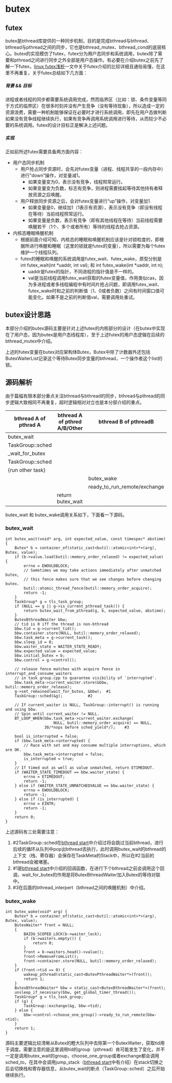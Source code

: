 # butex

## futex
butex是bthread库提供的一种同步机制，目的是完成bthread与bthread、bthread与pthread之间的同步，它也是bthread_mutex、bthread_cond的底层核心。butex的实现模仿了futex，futex分为用户态同步和系统调用，butex除了需要和pthread之间进行同步之外全部是用户态操作。有必要在介绍butex之前先了解一下futex，[linux futex浅析](https://yq.aliyun.com/articles/6043)一文中关于futex介绍的比较详细且通俗易懂，在这里不再重复，关于futex总结如下几方面：

##### 背景 && 目标
进程或者线程的同步都需要系统调用完成，然而临界区（比如：锁、条件变量等同于方式的临界区）在很多时刻并没有产生竞争（没有等待现象），所以造成一定的资源浪费，需要一种机制能够保证在必要时才进行系统调用，即先在用户态做判断如果没有竞争线程继续执行，如果有竞争再调用系统调用进行等待，从而较少不必要的系统调用。futex的设计目标正是解决上述问题。

##### 实现
正如前所述futex需要具备两方面内容：
* 用户态同步机制
	* 用户抢占同步资源时，会先对futex变量（进程、线程共享的一段内存中）进行“down”操作，对变量减1。
		* 如果变量变为0，表示没有竞争，线程照常运行。
		* 如果变量变为负数，标志有竞争，则进程需要挂起等待其他持有者释放资源之后唤醒。
	* 用户释放同步资源之后，会对futex变量进行“up”操作，对变量加1.
		* 如果变量是0，继续加1（1表示有资源），表示没有竞争（即没有线程在等待）当前线程照常运行。
		* 如果变量是负数，表示有竞争（即有其他线程在等待）当前线程需要唤醒若干（1个、多个或者所有）等待的线程去抢占资源。
* 内核态睡眠唤醒机制
	* 根据前面介绍可知，内核态的睡眠和唤醒机制应该是针对锁粒度的，即根据所进行唤醒和睡眠（这里的锁就是futex的变量），所以需要为每个futex维护一个线程队列。
	* futex的睡眠和唤醒的系统调用是futex_wait、futex_wake，原型分别是int futex_wait(int *uaddr, int val); 和 int futex_wake(int *uaddr, int n);
		* uaddr是futex的指针，不同进程的指针值是不一样的。
		* val是当前线程调用futex_wait获取的futex变量值，作用类似cas，因为多进程或者多线程编程中有时间片抢占问题，即调用futex_wait、futex_wake时和之前的判断值（1、0或者负数）之间有时间窗口值可能变化。如果不是之前的判断值val，需要调用处重试。

## butex设计思路
本部分介绍的butex源码主要是针对上述futex的内核部分的设计（在butex中实现在了用户态，因为butex是用户态线程库），至于上述futex的用户态逻辑在后续的bthread_mutex中介绍。

上述的futex变量在butex对应架构体Butex，Butex中除了计数器外还包括ButexWaiterList记录这个等待Butex同步变量的bthread，一个操作者这个list的锁。

## 源码解析
由于篇幅有限本部分重点关注bthread与bthread的同步，bthread与pthread的同步逻辑大致相同不再重复，超时逻辑相对对立也是本分部介绍的重点。

|bthread A of pthrad A|bthread A of pthred A/B/Other |                bthread B of pthreadB|
|----------------------------|----------------------------------------|-------------------------------------------|
|butex_wait                |                                                |                                                    |
|TaskGroup::sched    |                                                |                                                    |
|_wait_for_butex        |                                                |                                                    |
|TaskGroup::sched    |                                                |                                                    |
|{run other task}         |                                                |                                                    |
|                                 |                                                |                                 butex_wake|
|                                 |                                                | ready_to_run_remote/exchange|
|                                 |                    return butex_wait|                                                    |

butex_wait 和  butex_wake调用关系如下，下面看一下源码。


### butex_wait 

```
int butex_wait(void* arg, int expected_value, const timespec* abstime) {
    Butex* b = container_of(static_cast<butil::atomic<int>*>(arg), Butex, value);
    if (b->value.load(butil::memory_order_relaxed) != expected_value) {
        errno = EWOULDBLOCK;
        // Sometimes we may take actions immediately after unmatched butex,
        // this fence makes sure that we see changes before changing butex.
        butil::atomic_thread_fence(butil::memory_order_acquire);
        return -1;
    }
    TaskGroup* g = tls_task_group;
    if (NULL == g || g->is_current_pthread_task()) {
        return butex_wait_from_pthread(g, b, expected_value, abstime);
    }
    ButexBthreadWaiter bbw;
    // tid is 0 iff the thread is non-bthread
    bbw.tid = g->current_tid();
    bbw.container.store(NULL, butil::memory_order_relaxed);
    bbw.task_meta = g->current_task();
    bbw.sleep_id = 0;
    bbw.waiter_state = WAITER_STATE_READY;
    bbw.expected_value = expected_value;
    bbw.initial_butex = b;
    bbw.control = g->control();
 
    // release fence matches with acquire fence in interrupt_and_consume_waiters
    // in task_group.cpp to guarantee visibility of `interrupted'.
    bbw.task_meta->current_waiter.store(&bbw, butil::memory_order_release);
    g->set_remained(wait_for_butex, &bbw); 	#1
    TaskGroup::sched(&g);			#2

    // If current_waiter is NULL, TaskGroup::interrupt() is running and using bbw.
    // Spin until current_waiter != NULL.
    BT_LOOP_WHEN(bbw.task_meta->current_waiter.exchange(
                     NULL, butil::memory_order_acquire) == NULL,
                 30/*nops before sched_yield*/);	#3

    bool is_interrupted = false;
    if (bbw.task_meta->interrupted) {
        // Race with set and may consume multiple interruptions, which are OK.
        bbw.task_meta->interrupted = false;
        is_interrupted = true;
    }
    // If timed out as well as value unmatched, return ETIMEDOUT.
    if (WAITER_STATE_TIMEDOUT == bbw.waiter_state) {
        errno = ETIMEDOUT;
        return -1;
    } else if (WAITER_STATE_UNMATCHEDVALUE == bbw.waiter_state) {
        errno = EWOULDBLOCK;
        return -1;
    } else if (is_interrupted) {
        errno = EINTR;
        return -1;
    }
    return 0;
}
```
上述源码有三处需要注意：
1. #2TaskGroup::sched在[bthread start](https://github.com/joeylichang/joeylichang.github.io/blob/master/src/rpc/brpc/bthread/bthread_start.md)中介绍过将会跳过当前bthread，进行后续的循环从队列中pop出bthread去执行，此时调用butex_wait的bthread的上下文（栈、寄存器）会保存在TaskMeta的Stack中，所以在#2当前的bthread会被堵塞。
2. #1是[bthread start](https://github.com/joeylichang/joeylichang.github.io/blob/master/src/rpc/brpc/bthread/bthread_start.md)中介绍的回调函数，在进行下个bthread之前会调用这个回调，wait_for_butex的作用是将ButexBthreadWaiter加入Butex的等待对联中。
3. #3在后面的bthread_interpert（bthread之间的唤醒机制）中介绍。

### butex_wake
```
int butex_wake(void* arg) {
    Butex* b = container_of(static_cast<butil::atomic<int>*>(arg), Butex, value);
    ButexWaiter* front = NULL;
    {
        BAIDU_SCOPED_LOCK(b->waiter_lock);
        if (b->waiters.empty()) {
            return 0;
        }
        front = b->waiters.head()->value();
        front->RemoveFromList();
        front->container.store(NULL, butil::memory_order_relaxed);
    }
    if (front->tid == 0) {
        wakeup_pthread(static_cast<ButexPthreadWaiter*>(front));
        return 1;
    }
    ButexBthreadWaiter* bbw = static_cast<ButexBthreadWaiter*>(front);
    unsleep_if_necessary(bbw, get_global_timer_thread());
    TaskGroup* g = tls_task_group;
    if (g) {
        TaskGroup::exchange(&g, bbw->tid);
    } else {
        bbw->control->choose_one_group()->ready_to_run_remote(bbw->tid);
    }
    return 1;
}
```

源码主要逻辑比较清晰从Butex的瞪大队列中去除第一个ButexWaiter，获取tid用于调度。需要注意的是这里调用tid的group（pthread）肯可能发生了变化，并不一定是调用butex_wait的group，choose_one_group或者exchange都会调用sched_to，在其中会调用jump_stack（[bthread start](https://github.com/joeylichang/joeylichang.github.io/blob/master/src/rpc/brpc/bthread/bthread_start.md)中有介绍）在stack切换之后会切换栈和寄存器信息，从butex_wait的断点（TaskGroup::sched）之后开始继续执行。
